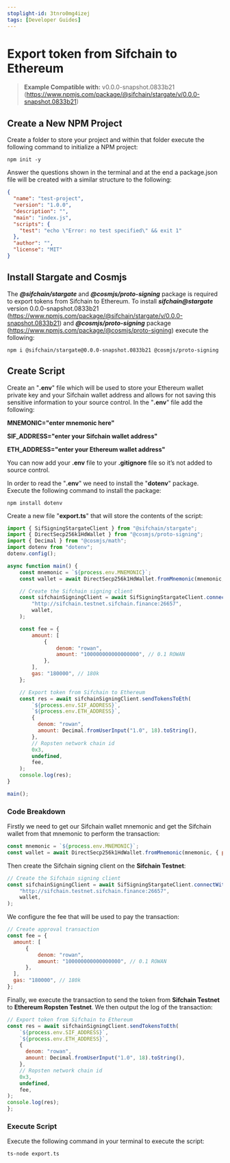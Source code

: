 ```yaml
---
stoplight-id: 3tnro0mg4izej
tags: [Developer Guides]
---
```


# Export token from Sifchain to Ethereum

> **Example Compatible with:** v0.0.0-snapshot.0833b21 (https://www.npmjs.com/package/@sifchain/stargate/v/0.0.0-snapshot.0833b21)

## Create a New NPM Project
Create a folder to store your project and within that folder execute the following command to initialize a NPM project:

`npm init -y`

Answer the questions shown in the terminal and at the end a package.json file will be created with a similar structure to the following:

```json
{
  "name": "test-project",
  "version": "1.0.0",
  "description": "",
  "main": "index.js",
  "scripts": {
    "test": "echo \"Error: no test specified\" && exit 1"
  },
  "author": "",
  "license": "MIT"
}
```

## Install Stargate and Cosmjs

The ***@sifchain/stargate*** and ***@cosmjs/proto-signing*** package is required to export tokens from Sifchain to Ethereum. To install ***sifchain@stargate*** version 0.0.0-snapshot.0833b21 (https://www.npmjs.com/package/@sifchain/stargate/v/0.0.0-snapshot.0833b21) and ***@cosmjs/proto-signing*** package (https://www.npmjs.com/package/@cosmjs/proto-signing) execute the following:

`npm i @sifchain/stargate@0.0.0-snapshot.0833b21 @cosmjs/proto-signing`


## Create Script
Create an "**.env**" file which will be used to store your Ethereum wallet private key and your Sifchain wallet address and allows for not saving this sensitive information to your source control. In the "**.env**" file add the following:

**MNEMONIC="enter mnemonic here"**

**SIF_ADDRESS="enter your Sifchain wallet address"**

**ETH_ADDRESS="enter your Ethereum wallet address"**

You can now add your **.env** file to your **.gitignore** file so it’s not added to source control.

In order to read the "**.env**" we need to install the "**dotenv**" package. Execute the following command to install the package:

`npm install dotenv`

Create a new file "**export.ts**" that will store the contents of the script:

```js
import { SifSigningStargateClient } from "@sifchain/stargate";
import { DirectSecp256k1HdWallet } from "@cosmjs/proto-signing";
import { Decimal } from "@cosmjs/math";
import dotenv from "dotenv";
dotenv.config();

async function main() {
    const mnemonic = `${process.env.MNEMONIC}`;
    const wallet = await DirectSecp256k1HdWallet.fromMnemonic(mnemonic, { prefix: "sif" });

    // Create the Sifchain signing client
    const sifchainSigningClient = await SifSigningStargateClient.connectWithSigner(
        "http://sifchain.testnet.sifchain.finance:26657",
        wallet,
    );

    const fee = {
        amount: [
            {
                denom: "rowan",
                amount: "100000000000000000", // 0.1 ROWAN
            },
        ],
        gas: "180000", // 180k
    };

    // Export token from Sifchain to Ethereum
    const res = await sifchainSigningClient.sendTokensToEth(
        `${process.env.SIF_ADDRESS}`,
        `${process.env.ETH_ADDRESS}`,
        {
          denom: "rowan",
          amount: Decimal.fromUserInput("1.0", 18).toString(),
        },
        // Ropsten network chain id
        0x3,
        undefined,
        fee,
    );
    console.log(res);
}

main();
```

### Code Breakdown

Firstly we need to get our Sifchain wallet mnemonic and get the Sifchain wallet from that mnemonic to perform the transaction:

```js
const mnemonic = `${process.env.MNEMONIC}`;
const wallet = await DirectSecp256k1HdWallet.fromMnemonic(mnemonic, { prefix: "sif" });
```

Then create the Sifchain signing client on the **Sifchain Testnet**:

```js
// Create the Sifchain signing client
const sifchainSigningClient = await SifSigningStargateClient.connectWithSigner(
    "http://sifchain.testnet.sifchain.finance:26657",
    wallet,
);
```

We configure the fee that will be used to pay the transaction:

```js
// Create approval transaction
const fee = {
  amount: [
      {
          denom: "rowan",
          amount: "100000000000000000", // 0.1 ROWAN
      },
  ],
  gas: "180000", // 180k
};
```


Finally, we execute the transaction to send the token from **Sifchain Testnet** to **Ethereum Ropsten Testnet**. We then output the log of the transaction:

```js
// Export token from Sifchain to Ethereum
const res = await sifchainSigningClient.sendTokensToEth(
    `${process.env.SIF_ADDRESS}`,
    `${process.env.ETH_ADDRESS}`,
    {
      denom: "rowan",
      amount: Decimal.fromUserInput("1.0", 18).toString(),
    },
    // Ropsten network chain id
    0x3,
    undefined,
    fee,
);
console.log(res);
};
```


### Execute Script
Execute the following command in your terminal to execute the script:

`ts-node export.ts`